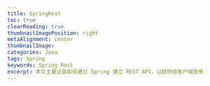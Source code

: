 ```yaml
---
title: SpringRest
toc: true
clearReading: true
thumbnailImagePosition: right
metaAlignment: center
thumbnailImage:
categories: Java
tags: Spring
keywords: Spring Rest
excerpt: 本文主要记录如何通过 Spring 建立 REST API，以提供给客户端使用
---
```

